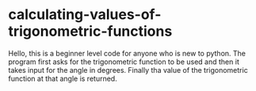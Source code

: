 # calculating-values-of-trigonometric-functions

Hello, this is a beginner level code for anyone who is new to python.
The program first asks for the trigonometric function to be used and then it takes input for the angle in degrees.
Finally tha value of the trigonometric function at that angle is returned.
